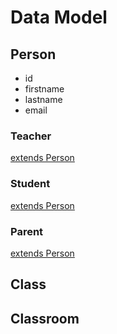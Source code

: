 # Data Model

## Person

- id
- firstname
- lastname
- email

### Teacher

[extends Person](#Person)

### Student

[extends Person](#Person)

### Parent

[extends Person](#Person)

## Class

## Classroom
